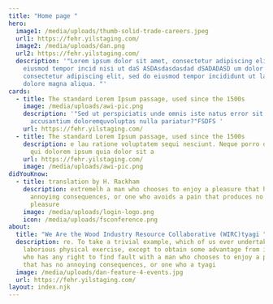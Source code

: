 ```yaml
---
title: "Home page "
hero:
  image1: /media/uploads/thumb-solid-trade-careers.jpeg
  url1: https://fehr.yilstaging.com/
  image2: /media/uploads/dan.png
  url2: https://fehr.yilstaging.com/
  description: '"Lorem ipsum dolor sit amet, consectetur adipiscing elit, sed do
    eiusmod tempor incid nisi ut daS ASDAsdasdasdad dSADADASD um dolor sit amet,
    consectetur adipiscing elit, sed do eiusmod tempor incididunt ut labore et
    dolore magna aliqua. "'
cards:
  - title: The standard Lorem Ipsum passage, used since the 1500s
    image: /media/uploads/awi-pic.png
    description: '"Sed ut perspiciatis unde omnis iste natus error sit voluptatem
      accusantium doloremquvoluptas nulla pariatur?"FSDFS '
    url: https://fehr.yilstaging.com/
  - title: The standard Lorem Ipsum passage, used since the 1500s
    description: e lau ratione voluptatem sequi nesciunt. Neque porro quisquam est,
      qui dolorem ipsum quia dolor sit a
    url: https://fehr.yilstaging.com/
    image: /media/uploads/awi-pic.png
didYouKnow:
  - title: translation by H. Rackham
    description: extremelh a man who chooses to enjoy a pleasure that has no
      annoying consequences, or one who avoids a pain that produces no resultant
      pleasure
    image: /media/uploads/login-logo.png
    icon: /media/uploads/fsconference.png
about:
  title: "We Are the Wood Industry Resource Collaborative (WIRC)tyagi "
  description: re. To take a trivial example, which of us ever undertakes
    laborious physical exercise, except to obtain some advantage from it? But
    who has any right to find fault with a man who chooses to enjoy a pleasure
    that has no annoying consequences, or one who a tyagi
  image: /media/uploads/dan-feature-4-events.jpg
  url: https://fehr.yilstaging.com/
layout: index.njk
---
```

